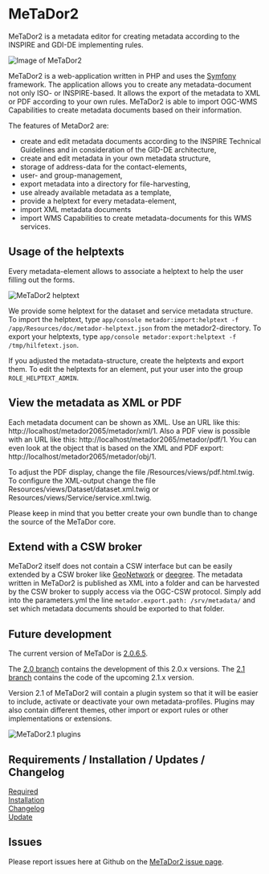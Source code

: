 # MeTaDor2

MeTaDor2 is a metadata editor for creating metadata according to the INSPIRE and GDI-DE implementing rules.

![Image of MeTaDor2](https://raw.githubusercontent.com/WhereGroup/metador2/master/app/Resources/doc/images/metador_screenshot.png)

MeTaDor2 is a web-application written in PHP and uses the [Symfony](https://github.com/symfony/symfony) framework. The application allows you to create any metadata-document not only ISO- or INSPIRE-based. It allows the export of the metadata to XML or PDF according to your own rules. MeTaDor2 is able to import OGC-WMS Capabilities to create metadata documents based on their information.

The features of MetaDor2 are:

* create and edit metadata documents according to the INSPIRE Technical Guidelines and in consideration of the GID-DE architecture,
* create and edit metadata in your own metadata structure,
* storage of address-data for the contact-elements,
* user- and group-management,
* export metadata into a directory for file-harvesting,
* use already available metadata as a template,
* provide a helptext for every metadata-element,
* import XML metadata documents
* import WMS Capabilities to create metadata-documents for this WMS services.


## Usage of the helptexts

Every metadata-element allows to associate a helptext to help the user filling out the forms.

![MeTaDor2 helptext](https://raw.githubusercontent.com/WhereGroup/metador2/master/app/Resources/doc/images/metador_helptext.png)

We provide some helptext for the dataset and service metadata structure. To import the helptext, type `app/console metador:import:helptext -f /app/Resources/doc/metador-helptext.json` from the metador2-directory. To export your helptexts, type `app/console metador:export:helptext -f /tmp/hilfetext.json`.

If you adjusted the metadata-structure, create the helptexts and export them. To edit the helptexts for an element, put your user into the group `ROLE_HELPTEXT_ADMIN`.

## View the metadata as XML or PDF

Each metadata document can be shown as XML. Use an URL like this: http://localhost/metador2065/metador/xml/1. Also a PDF view is possible with an URL like this: http://localhost/metador2065/metador/pdf/1. You can even look at the object that is based on the XML and PDF export: http://localhost/metador2065/metador/obj/1.

To adjust the PDF display, change the file /Resources/views/pdf.html.twig. To configure the XML-output change the file Resources/views/Dataset/dataset.xml.twig or Resources/views/Service/service.xml.twig.

Please keep in mind that you better create your own bundle than to change the source of the MeTaDor core.


## Extend with a CSW broker

MeTaDor2 itself does not contain a CSW interface but can be easily extended by a CSW broker like [GeoNetwork](https://github.com/geonetwork/core-geonetwork) or [deegree](https://github.com/deegree/deegree3). The metadata written in MeTaDor2 is published as XML into a folder and can be harvested by the CSW broker to supply access via the OGC-CSW protocol. Simply add into the parameters.yml the line `metador.export.path: /srv/metadata/` and set which metadata documents should be exported to that folder.

## Future development

The current version of MeTaDor is [2.0.6.5](https://github.com/WhereGroup/metador2/releases).

The [2.0 branch](https://github.com/WhereGroup/metador2/tree/2.0) contains the development of this 2.0.x versions. The [2.1 branch](https://github.com/WhereGroup/metador2/tree/2.1) contains the code of the upcoming 2.1.x version.

Version 2.1 of MeTaDor2 will contain a plugin system so that it will be easier to include, activate or deactivate your own metadata-profiles. Plugins may also contain different themes, other import or export rules or other implementations or extensions.

![MeTaDor2.1 plugins](https://raw.githubusercontent.com/WhereGroup/metador2/master/app/Resources/doc/images/metador21_plugins.png)

## Requirements / Installation / Updates / Changelog

[Required](app/Resources/doc/required.md)  
[Installation](app/Resources/doc/installation.md)  
[Changelog](app/Resources/doc/changelog.md)  
[Update](app/Resources/doc/update.md)  


## Issues

Please report issues here at Github on the [MeTaDor2 issue page](https://github.com/WhereGroup/metador2/issues).
